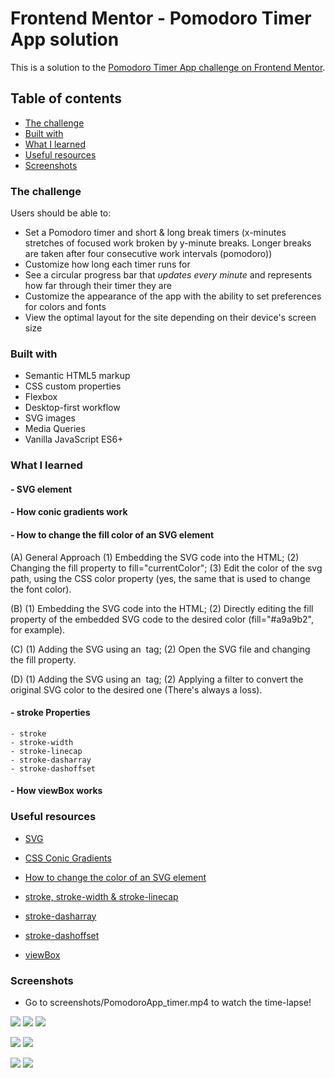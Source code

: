 # Frontend Mentor - Pomodoro Timer App solution

This is a solution to the [Pomodoro Timer App challenge on Frontend Mentor](https://www.frontendmentor.io/challenges/pomodoro-app-KBFnycJ6G).

## Table of contents

- [The challenge](#the-challenge)
- [Built with](#built-with)
- [What I learned](#what-i-learned)
- [Useful resources](#useful-resources)
- [Screenshots](#screenshots)

### The challenge

Users should be able to:

- Set a Pomodoro timer and short & long break timers (x-minutes stretches of focused work broken by y-minute breaks. Longer breaks are taken after four consecutive work intervals (pomodoro))
- Customize how long each timer runs for
- See a circular progress bar that *updates every minute* and represents how far through their timer they are
- Customize the appearance of the app with the ability to set preferences for colors and fonts
- View the optimal layout for the site depending on their device's screen size

### Built with

- Semantic HTML5 markup
- CSS custom properties
- Flexbox
- Desktop-first workflow
- SVG images
- Media Queries
- Vanilla JavaScript ES6+

### What I learned

#### - SVG <circle> element

#### - How conic gradients work

#### - How to change the fill color of an SVG element
  (A) General Approach
    (1) Embedding the SVG code into the HTML;
    (2) Changing the fill property to fill="currentColor";
    (3) Edit the color of the svg path, using the CSS color property (yes, the same that is used to change the font color).

  (B) 
    (1) Embedding the SVG code into the HTML;
    (2) Directly editing the fill property of the embedded SVG code to the desired color (fill="#a9a9b2", for example).
  
  (C)
    (1) Adding the SVG using an <img> tag;
    (2) Open the SVG file and changing the fill property.
  
  (D)
    (1) Adding the SVG using an <img> tag;
    (2) Applying a filter to convert the original SVG color to the desired one (There's always a loss).
  
#### - stroke Properties
    - stroke
    - stroke-width
    - stroke-linecap
    - stroke-dasharray
    - stroke-dashoffset

#### - How viewBox works
    

### Useful resources

- [SVG <circle>](https://www.w3schools.com/graphics/svg_circle.asp)

- [CSS Conic Gradients](https://www.w3schools.com/css/css3_gradients_conic.asp)

- [How to change the color of an SVG element](https://stackoverflow.com/questions/22252472/how-can-i-change-the-color-of-an-svg-element)

- [stroke, stroke-width & stroke-linecap](https://www.w3schools.com/graphics/svg_stroking.asp)
- [stroke-dasharray](https://css-tricks.com/almanac/properties/s/stroke-dasharray/)
- [stroke-dashoffset](https://css-tricks.com/almanac/properties/s/stroke-dashoffset/)

- [viewBox](https://css-tricks.com/scale-svg/)

### Screenshots

- Go to screenshots/PomodoroApp_timer.mp4 to watch the time-lapse!

![](screenshots/screenshot-desktop-view.PNG)
![](screenshots/screenshot-desktop-view-settings.PNG)
![](screenshots/screenshot-desktop-view-short-break.PNG)

![](screenshots/screenshot-tablet-view-settings.PNG)
![](screenshots/screenshot-tablet-view-long-break.PNG)

![](screenshots/screenshot-mobile-view.PNG)
![](screenshots/screenshot-mobile-view-settings.PNG)
